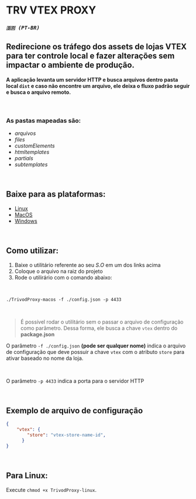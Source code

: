 # TRV VTEX PROXY

### *`🇧🇷 (PT-BR)`*


## Redirecione os tráfego dos assets de lojas VTEX para ter controle local e fazer alterações sem impactar o ambiente de produção.

#### A aplicação levanta um servidor HTTP e busca arquivos dentro pasta local `dist` e caso não encontre um arquivo, ele deixa o fluxo padrão seguir e busca o arquivo remoto. 

<br />

### As pastas mapeadas são:

 - *arquivos*
 - *files*
 - *customElements*
 - *htmltemplates*
 - *partials*
 - *subtemplates*

<br />

## Baixe para as plataformas:
 
- [Linux](https://github.com/Trivod/trv-vtex-proxy/raw/master/bin/TrivodProxy-linux)
- [MacOS](https://github.com/Trivod/trv-vtex-proxy/raw/master/bin/TrivodProxy-macos)
- [Windows](https://github.com/Trivod/trv-vtex-proxy/raw/master/bin/TrivodProxy-win.exe)


<br />

## Como utilizar:
 1. Baixe o utilitário referente ao seu *S.O* em um dos links acima
 2. Coloque o arquivo na raiz do projeto
 3. Rode o utilirário com o comando abaixo:
<br />

```shell
./TrivodProxy-macos -f ./config.json -p 4433
```
<br />

> É possível rodar o utilitário sem o passar o arquivo de configuração como parâmetro. Dessa forma, ele busca a chave `vtex` dentro do **package.json**

O parâmetro `-f ./config.json` **(pode ser qualquer nome)** indica o arquivo de configuração que deve possuir a chave `vtex` com o atributo `store` para ativar baseado no nome da loja.

<br />

O parâmetro `-p 4433` indica a porta para o servidor HTTP

<br />

## Exemplo de arquivo de configuração
```json
{
    "vtex": {
        "store": "vtex-store-name-id",
      }
}
```

<br />

## Para Linux:
Execute `chmod +x TrivodProxy-linux`.
